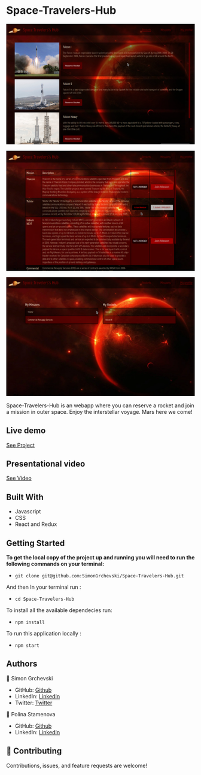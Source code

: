 # Space-Travelers-Hub
 
![screenshot](./SC1.png)

![screenshot](./SC2.png)

![screenshot](./SC3.png)

Space-Travelers-Hub is an webapp where you can reserve a rocket and join a mission in outer space. Enjoy the interstellar voyage. Mars here we come!


## Live demo
[See Project](https://simongrchevski.github.io/)


## Presentational video
[See Video](...)

## Built With

- Javascript
- CSS
- React and Redux

## Getting Started

**To get the local copy of the project up and running you will need to run the following commands on your terminal:**

- `git clone git@github.com:SimonGrchevski/Space-Travelers-Hub.git`

And then In your terminal run : 

- `cd Space-Travelers-Hub`

To install all the available dependecies run:
- ``npm install``

To run this application locally :

- `npm start`


## Authors

👤 Simon Grchevski

- GitHub: [Github](https://github.com/SimonGrchevski)
- LinkedIn: [LinkedIn](https://www.linkedin.com/in/simon-grchevski-682935209/)
- Twitter: [Twitter](https://twitter.com/grchevski)

👤 Polina Stamenova

- GitHub: [Github](https://github.com/PolinaStamenova)
- LinkedIn: [LinkedIn](https://www.linkedin.com/in/polina-stamenova-a60766112/)

## 🤝 Contributing

Contributions, issues, and feature requests are welcome!